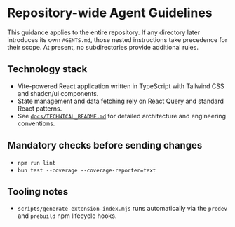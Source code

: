 # Repository-wide Agent Guidelines

This guidance applies to the entire repository. If any directory later introduces its own `AGENTS.md`, those nested instructions take precedence for their scope. At present, no subdirectories provide additional rules.

## Technology stack
- Vite-powered React application written in TypeScript with Tailwind CSS and shadcn/ui components.
- State management and data fetching rely on React Query and standard React patterns.
- See [`docs/TECHNICAL_README.md`](docs/TECHNICAL_README.md) for detailed architecture and engineering conventions.

## Mandatory checks before sending changes
- `npm run lint`
- `bun test --coverage --coverage-reporter=text`

## Tooling notes
- `scripts/generate-extension-index.mjs` runs automatically via the `predev` and `prebuild` npm lifecycle hooks.

